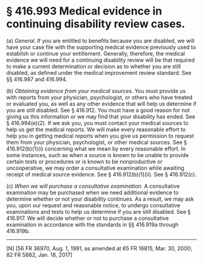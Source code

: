 # § 416.993   Medical evidence in continuing disability review cases.

(a) *General.* If you are entitled to benefits because you are disabled, we will have your case file with the supporting medical evidence previously used to establish or continue your entitlement. Generally, therefore, the medical evidence we will need for a continuing disability review will be that required to make a current determination or decision as to whether you are still disabled, as defined under the medical improvement review standard. See §§ 416.987 and 416.994. 


(b) *Obtaining evidence from your medical sources.* You must provide us with reports from your physician, psychologist, or others who have treated or evaluated you, as well as any other evidence that will help us determine if you are still disabled. See § 416.912. You must have a good reason for not giving us this information or we may find that your disability has ended. See § 416.994(e)(2). If we ask you, you must contact your medical sources to help us get the medical reports. We will make every reasonable effort to help you in getting medical reports when you give us permission to request them from your physician, psychologist, or other medical sources. See § 416.912(b)(1)(i) concerning what we mean by every reasonable effort. In some instances, such as when a source is known to be unable to provide certain tests or procedures or is known to be nonproductive or uncooperative, we may order a consultative examination while awaiting receipt of medical source evidence. See § 416.912(b)(1)(ii). See § 416.912(c).


(c) *When we will purchase a consultative examination.* A consultative examination may be purchased when we need additional evidence to determine whether or not your disability continues. As a result, we may ask you, upon our request and reasonable notice, to undergo consultative examinations and tests to help us determine if you are still disabled. See § 416.917. We will decide whether or not to purchase a consultative examination in accordance with the standards in §§ 416.919a through 416.919b.



---

[N] [56 FR 36970, Aug. 1, 1991, as amended at 65 FR 16815, Mar. 30, 2000; 82 FR 5882, Jan. 18, 2017]




